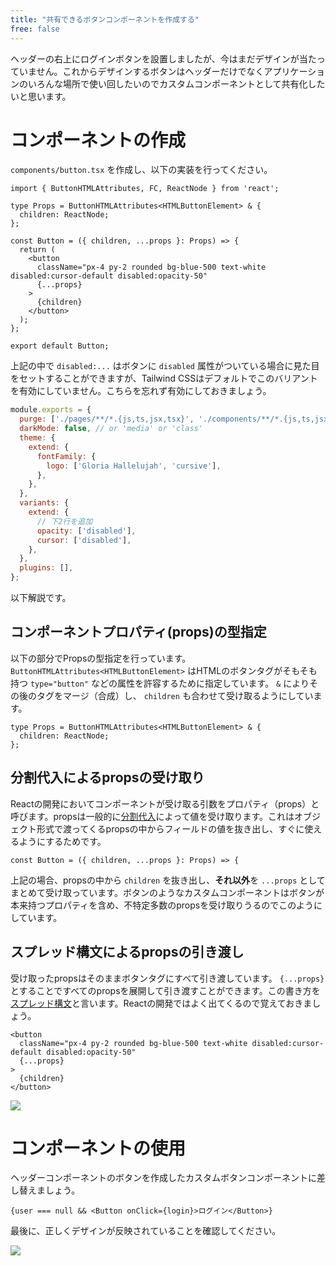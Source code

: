 ```yaml
---
title: "共有できるボタンコンポーネントを作成する"
free: false
---
```


ヘッダーの右上にログインボタンを設置しましたが、今はまだデザインが当たっていません。これからデザインするボタンはヘッダーだけでなくアプリケーションのいろんな場所で使い回したいのでカスタムコンポーネントとして共有化したいと思います。

# コンポーネントの作成

`components/button.tsx` を作成し、以下の実装を行ってください。

```tsx:components/button.tsx
import { ButtonHTMLAttributes, FC, ReactNode } from 'react';

type Props = ButtonHTMLAttributes<HTMLButtonElement> & {
  children: ReactNode;
};

const Button = ({ children, ...props }: Props) => {
  return (
    <button
      className="px-4 py-2 rounded bg-blue-500 text-white disabled:cursor-default disabled:opacity-50"
      {...props}
    >
      {children}
    </button>
  );
};

export default Button;
```

上記の中で `disabled:...` はボタンに `disabled` 属性がついている場合に見た目をセットすることができますが、Tailwind CSSはデフォルトでこのバリアントを有効にしていません。こちらを忘れず有効にしておきましょう。

```js:tailwind.config.js
module.exports = {
  purge: ['./pages/**/*.{js,ts,jsx,tsx}', './components/**/*.{js,ts,jsx,tsx}'],
  darkMode: false, // or 'media' or 'class'
  theme: {
    extend: {
      fontFamily: {
        logo: ['Gloria Hallelujah', 'cursive'],
      },
    },
  },
  variants: {
    extend: {
      // 下2行を追加
      opacity: ['disabled'],
      cursor: ['disabled'],
    },
  },
  plugins: [],
};
```

以下解説です。

## コンポーネントプロパティ(props)の型指定

以下の部分でPropsの型指定を行っています。`ButtonHTMLAttributes<HTMLButtonElement>` はHTMLのボタンタグがそもそも持つ `type="button"` などの属性を許容するために指定しています。 `&` によりその後のタグをマージ（合成）し、 `children` も合わせて受け取るようにしています。

```tsx
type Props = ButtonHTMLAttributes<HTMLButtonElement> & {
  children: ReactNode;
};
```

## 分割代入によるpropsの受け取り

Reactの開発においてコンポーネントが受け取る引数をプロパティ（props）と呼びます。propsは一般的に[分割代入](https://developer.mozilla.org/ja/docs/Web/JavaScript/Reference/Operators/Destructuring_assignment)によって値を受け取ります。これはオブジェクト形式で渡ってくるpropsの中からフィールドの値を抜き出し、すぐに使えるようにするためです。

```tsx
const Button = ({ children, ...props }: Props) => {
```

上記の場合、propsの中から `children` を抜き出し、**それ以外**を `...props` としてまとめて受け取っています。ボタンのようなカスタムコンポーネントはボタンが本来持つプロパティを含め、不特定多数のpropsを受け取りうるのでこのようにしています。

## スプレッド構文によるpropsの引き渡し

受け取ったpropsはそのままボタンタグにすべて引き渡しています。 `{...props}` とすることですべてのpropsを展開して引き渡すことができます。この書き方を[スプレッド構文](https://developer.mozilla.org/ja/docs/Web/JavaScript/Reference/Operators/Spread_syntax)と言います。Reactの開発ではよく出てくるので覚えておきましょう。

```tsx
<button
  className="px-4 py-2 rounded bg-blue-500 text-white disabled:cursor-default disabled:opacity-50"
  {...props}
>
  {children}
</button>
```

![](https://storage.googleapis.com/zenn-user-upload/14be3ee66c96-20211126.jpeg)

# コンポーネントの使用

ヘッダーコンポーネントのボタンを作成したカスタムボタンコンポーネントに差し替えましょう。

```tsx:components/header.tsx
{user === null && <Button onClick={login}>ログイン</Button>}
```

最後に、正しくデザインが反映されていることを確認してください。

![](https://storage.googleapis.com/zenn-user-upload/b67681956697-20211126.png)